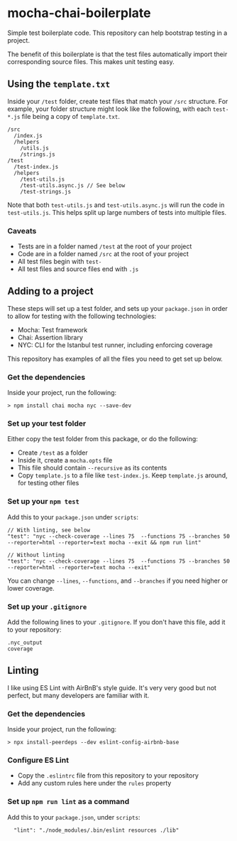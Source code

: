 # mocha-chai-boilerplate
Simple test boilerplate code. This repository can help bootstrap testing in a project.

The benefit of this boilerplate is that the test files automatically import their corresponding source files. This makes unit testing easy.

## Using the `template.txt`

Inside your `/test` folder, create test files that match your `/src` structure. For example, your folder structure might look like the following, with each `test-*.js` file being a copy of `template.txt`.

```
/src
  /index.js
  /helpers
    /utils.js
    /strings.js
/test
  /test-index.js
  /helpers
    /test-utils.js
    /test-utils.async.js // See below
    /test-strings.js
```

Note that both `test-utils.js` and `test-utils.async.js` will run the code in `test-utils.js`. This helps split up large numbers of tests into multiple files.

### Caveats

* Tests are in a folder named `/test` at the root of your project
* Code are in a folder named `/src` at the root of your project
* All test files begin with `test-`
* All test files and source files end with `.js`

## Adding to a project

These steps will set up a test folder, and sets up your `package.json` in order to allow for testing with the following technologies:

* Mocha: Test framework
* Chai: Assertion library
* NYC: CLI for the Istanbul test runner, including enforcing coverage

This repository has examples of all the files you need to get set up below.

### Get the dependencies

Inside your project, run the following:

```
> npm install chai mocha nyc --save-dev
```

### Set up your test folder

Either copy the test folder from this package, or do the following:

* Create `/test` as a folder
* Inside it, create a `mocha.opts` file
* This file should contain `--recursive` as its contents
* Copy `template.js` to a file like `test-index.js`. Keep `template.js` around, for testing other files

### Set up your `npm test`

Add this to your `package.json` under `scripts`:

```
// With linting, see below
"test": "nyc --check-coverage --lines 75  --functions 75 --branches 50 --reporter=html --reporter=text mocha --exit && npm run lint"

// Without linting
"test": "nyc --check-coverage --lines 75  --functions 75 --branches 50 --reporter=html --reporter=text mocha --exit"
```

You can change `--lines`, `--functions`, and `--branches` if you need higher or lower coverage.

### Set up your `.gitignore`

Add the following lines to your `.gitignore`. If you don't have this file, add it to your repository:

```
.nyc_output
coverage
```

## Linting

I like using ES Lint with AirBnB's style guide. It's very very good but not perfect, but many developers are familiar with it.

### Get the dependencies

Inside your project, run the following:

```
> npx install-peerdeps --dev eslint-config-airbnb-base
```

### Configure ES Lint

* Copy the `.eslintrc` file from this repository to your repository
* Add any custom rules here under the `rules` property

### Set up `npm run lint` as a command

Add this to your `package.json`, under `scripts`:

```
  "lint": "./node_modules/.bin/eslint resources ./lib"
```
